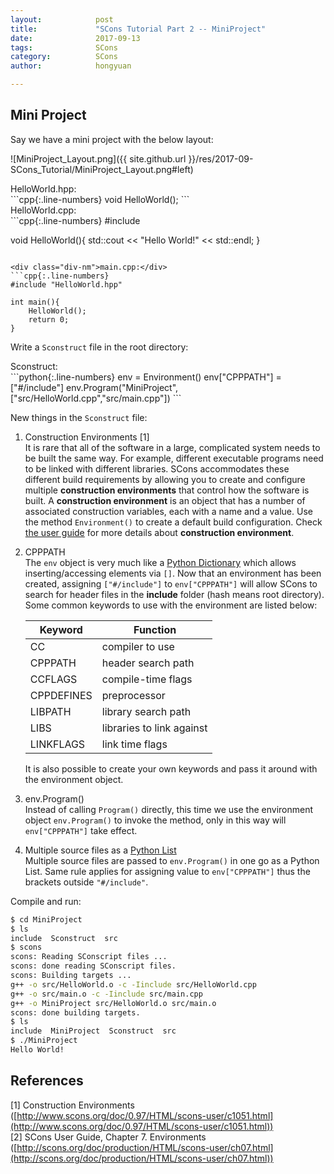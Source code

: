 ```yaml
---
layout:            post
title:             "SCons Tutorial Part 2 -- MiniProject"
date:              2017-09-13
tags:              SCons
category:          SCons
author:            hongyuan

---
```


## Mini Project

Say we have a mini project with the below layout:

![MiniProject_Layout.png]({{ site.github.url }}/res/2017-09-SCons_Tutorial/MiniProject_Layout.png#left)
<div style="clear:left"></div>

<div class="div-nm">HelloWorld.hpp:</div>
```cpp{:.line-numbers}
void HelloWorld();
```

<div class="div-nm">HelloWorld.cpp:</div>
```cpp{:.line-numbers}
#include <iostream>

void HelloWorld(){
	std::cout << "Hello World!" << std::endl;
}
```

<div class="div-nm">main.cpp:</div>
```cpp{:.line-numbers}
#include "HelloWorld.hpp"

int main(){
	HelloWorld();
	return 0;
}
```

Write a `Sconstruct` file in the root directory:

<div class="div-nm">Sconstruct:</div>
```python{:.line-numbers}
env = Environment()
env["CPPPATH"] = ["#/include"]
env.Program("MiniProject", ["src/HelloWorld.cpp","src/main.cpp"])
```

New things in the `Sconstruct` file:

1. Construction Environments [1]  
It is rare that all of the software in a large, complicated system needs to be built the same way. For example, different executable programs need to be linked with different libraries. SCons accommodates these different build requirements by allowing you to create and configure multiple **construction environments** that control how the software is built. A **construction environment** is an object that has a number of associated construction variables, each with a name and a value. Use the method `Environment()` to create a default build configuration. Check [the user guide](http://scons.org/doc/production/HTML/scons-user/ch07.html) for more details about **construction environment**.  

2. CPPPATH  
The `env` object is very much like a [Python Dictionary](https://www.tutorialspoint.com/python/python_dictionary.htm) which allows inserting/accessing elements via `[]`. Now that an environment has been created, assigning `["#/include"]` to `env["CPPPATH"]` will allow SCons to search for header files in the **include** folder (hash means root directory). Some common keywords to use with the environment are listed below:  

    | Keyword | Function |
    |--------|--------|
    | CC | compiler to use |
    | CPPPATH | header search path |
    | CCFLAGS | compile-time flags |
    | CPPDEFINES | preprocessor |
    | LIBPATH | library search path |
    | LIBS | libraries to link against |
    | LINKFLAGS | link time flags |

    It is also possible to create your own keywords and pass it around with the environment object.  

3. env.Program()  
Instead of calling `Program()` directly, this time we use the environment object `env.Program()` to invoke the method, only in this way will `env["CPPPATH"]` take effect.  

4. Multiple source files as a [Python List](https://www.tutorialspoint.com/python/python_lists.htm)  
Multiple source files are passed to `env.Program()` in one go as a Python List. Same rule applies for assigning value to `env["CPPPATH"]` thus the brackets outside `"#/include"`.

Compile and run:

```bash
$ cd MiniProject
$ ls
include  Sconstruct  src
$ scons
scons: Reading SConscript files ...
scons: done reading SConscript files.
scons: Building targets ...
g++ -o src/HelloWorld.o -c -Iinclude src/HelloWorld.cpp
g++ -o src/main.o -c -Iinclude src/main.cpp
g++ -o MiniProject src/HelloWorld.o src/main.o
scons: done building targets.
$ ls
include  MiniProject  Sconstruct  src
$ ./MiniProject
Hello World!
```

## References
[1] Construction Environments ([http://www.scons.org/doc/0.97/HTML/scons-user/c1051.html](http://www.scons.org/doc/0.97/HTML/scons-user/c1051.html))  
[2] SCons User Guide, Chapter 7. Environments ([http://scons.org/doc/production/HTML/scons-user/ch07.html](http://scons.org/doc/production/HTML/scons-user/ch07.html))
